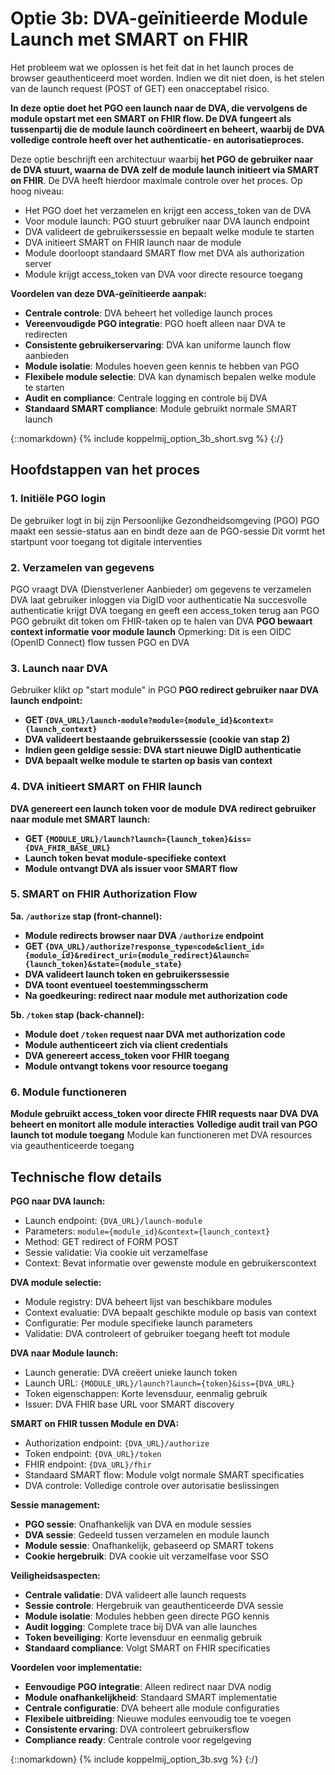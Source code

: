 # Optie 3b: DVA-geïnitieerde Module Launch met SMART on FHIR

Het probleem wat we oplossen is het feit dat in het launch proces de browser geauthenticeerd moet worden. Indien we dit niet doen, is het stelen van de launch request (POST of GET) een onacceptabel risico.

**In deze optie doet het PGO een launch naar de DVA, die vervolgens de module opstart met een SMART on FHIR flow. De DVA fungeert als tussenpartij die de module launch coördineert en beheert, waarbij de DVA volledige controle heeft over het authenticatie- en autorisatieproces.**

Deze optie beschrijft een architectuur waarbij **het PGO de gebruiker naar de DVA stuurt, waarna de DVA zelf de module launch initieert via SMART on FHIR**. De DVA heeft hierdoor maximale controle over het proces. Op hoog niveau:

* Het PGO doet het verzamelen en krijgt een access_token van de DVA
* Voor module launch: PGO stuurt gebruiker naar DVA launch endpoint
* DVA valideert de gebruikerssessie en bepaalt welke module te starten
* DVA initieert SMART on FHIR launch naar de module
* Module doorloopt standaard SMART flow met DVA als authorization server
* Module krijgt access_token van DVA voor directe resource toegang

**Voordelen van deze DVA-geïnitieerde aanpak:**
- **Centrale controle**: DVA beheert het volledige launch proces
- **Vereenvoudigde PGO integratie**: PGO hoeft alleen naar DVA te redirecten
- **Consistente gebruikerservaring**: DVA kan uniforme launch flow aanbieden
- **Module isolatie**: Modules hoeven geen kennis te hebben van PGO
- **Flexibele module selectie**: DVA kan dynamisch bepalen welke module te starten
- **Audit en compliance**: Centrale logging en controle bij DVA
- **Standaard SMART compliance**: Module gebruikt normale SMART launch

{::nomarkdown}
{% include koppelmij_option_3b_short.svg %}
{:/}

## Hoofdstappen van het proces

### 1. Initiële PGO login
De gebruiker logt in bij zijn Persoonlijke Gezondheidsomgeving (PGO)
PGO maakt een sessie-status aan en bindt deze aan de PGO-sessie
Dit vormt het startpunt voor toegang tot digitale interventies

### 2. Verzamelen van gegevens
PGO vraagt DVA (Dienstverlener Aanbieder) om gegevens te verzamelen
DVA laat gebruiker inloggen via DigID voor authenticatie
Na succesvolle authenticatie krijgt DVA toegang en geeft een access_token terug aan PGO
PGO gebruikt dit token om FHIR-taken op te halen van DVA
**PGO bewaart context informatie voor module launch**
Opmerking: Dit is een OIDC (OpenID Connect) flow tussen PGO en DVA

### 3. Launch naar DVA
Gebruiker klikt op "start module" in PGO
**PGO redirect gebruiker naar DVA launch endpoint:**
- **GET `{DVA_URL}/launch-module?module={module_id}&context={launch_context}`**
- **DVA valideert bestaande gebruikerssessie (cookie van stap 2)**
- **Indien geen geldige sessie: DVA start nieuwe DigID authenticatie**
- **DVA bepaalt welke module te starten op basis van context**

### 4. DVA initieert SMART on FHIR launch
**DVA genereert een launch token voor de module**
**DVA redirect gebruiker naar module met SMART launch:**
- **GET `{MODULE_URL}/launch?launch={launch_token}&iss={DVA_FHIR_BASE_URL}`**
- **Launch token bevat module-specifieke context**
- **Module ontvangt DVA als issuer voor SMART flow**

### 5. SMART on FHIR Authorization Flow
**5a. `/authorize` stap (front-channel):**
- **Module redirects browser naar DVA `/authorize` endpoint**
- **GET `{DVA_URL}/authorize?response_type=code&client_id={module_id}&redirect_uri={module_redirect}&launch={launch_token}&state={module_state}`**
- **DVA valideert launch token en gebruikerssessie**
- **DVA toont eventueel toestemmingsscherm**
- **Na goedkeuring: redirect naar module met authorization code**

**5b. `/token` stap (back-channel):**
- **Module doet `/token` request naar DVA met authorization code**
- **Module authenticeert zich via client credentials**
- **DVA genereert access_token voor FHIR toegang**
- **Module ontvangt tokens voor resource toegang**

### 6. Module functioneren
**Module gebruikt access_token voor directe FHIR requests naar DVA**
**DVA beheert en monitort alle module interacties**
**Volledige audit trail van PGO launch tot module toegang**
Module kan functioneren met DVA resources via geauthenticeerde toegang

## Technische flow details

**PGO naar DVA launch:**
- Launch endpoint: `{DVA_URL}/launch-module`
- Parameters: `module={module_id}&context={launch_context}`
- Method: GET redirect of FORM POST
- Sessie validatie: Via cookie uit verzamelfase
- Context: Bevat informatie over gewenste module en gebruikerscontext

**DVA module selectie:**
- Module registry: DVA beheert lijst van beschikbare modules
- Context evaluatie: DVA bepaalt geschikte module op basis van context
- Configuratie: Per module specifieke launch parameters
- Validatie: DVA controleert of gebruiker toegang heeft tot module

**DVA naar Module launch:**
- Launch generatie: DVA creëert unieke launch token
- Launch URL: `{MODULE_URL}/launch?launch={token}&iss={DVA_URL}`
- Token eigenschappen: Korte levensduur, eenmalig gebruik
- Issuer: DVA FHIR base URL voor SMART discovery

**SMART on FHIR tussen Module en DVA:**
- Authorization endpoint: `{DVA_URL}/authorize`
- Token endpoint: `{DVA_URL}/token`
- FHIR endpoint: `{DVA_URL}/fhir`
- Standaard SMART flow: Module volgt normale SMART specificaties
- DVA controle: Volledige controle over autorisatie beslissingen

**Sessie management:**
- **PGO sessie**: Onafhankelijk van DVA en module sessies
- **DVA sessie**: Gedeeld tussen verzamelen en module launch
- **Module sessie**: Onafhankelijk, gebaseerd op SMART tokens
- **Cookie hergebruik**: DVA cookie uit verzamelfase voor SSO

**Veiligheidsaspecten:**
- **Centrale validatie**: DVA valideert alle launch requests
- **Sessie controle**: Hergebruik van geauthenticeerde DVA sessie
- **Module isolatie**: Modules hebben geen directe PGO kennis
- **Audit logging**: Complete trace bij DVA van alle launches
- **Token beveiliging**: Korte levensduur en eenmalig gebruik
- **Standaard compliance**: Volgt SMART on FHIR specificaties

**Voordelen voor implementatie:**
- **Eenvoudige PGO integratie**: Alleen redirect naar DVA nodig
- **Module onafhankelijkheid**: Standaard SMART implementatie
- **Centrale configuratie**: DVA beheert alle module configuraties
- **Flexibele uitbreiding**: Nieuwe modules eenvoudig toe te voegen
- **Consistente ervaring**: DVA controleert gebruikersflow
- **Compliance ready**: Centrale controle voor regelgeving

{::nomarkdown}
{% include koppelmij_option_3b.svg %}
{:/}
